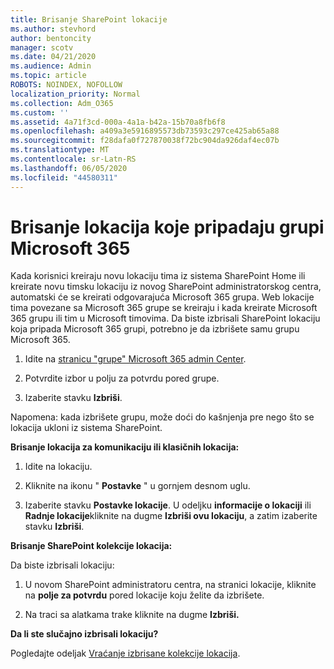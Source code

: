 ```yaml
---
title: Brisanje SharePoint lokacije
ms.author: stevhord
author: bentoncity
manager: scotv
ms.date: 04/21/2020
ms.audience: Admin
ms.topic: article
ROBOTS: NOINDEX, NOFOLLOW
localization_priority: Normal
ms.collection: Adm_O365
ms.custom: ''
ms.assetid: 4a71f3cd-000a-4a1a-b42a-15b70a8fb6f8
ms.openlocfilehash: a409a3e5916895573db73593c297ce425ab65a88
ms.sourcegitcommit: f28dafa0f727870038f72bc904da926daf4ec07b
ms.translationtype: MT
ms.contentlocale: sr-Latn-RS
ms.lasthandoff: 06/05/2020
ms.locfileid: "44580311"
---
```

# <a name="delete-sites-that-belong-to-a-microsoft-365-group"></a>Brisanje lokacija koje pripadaju grupi Microsoft 365

Kada korisnici kreiraju novu lokaciju tima iz sistema SharePoint Home ili kreirate novu timsku lokaciju iz novog SharePoint administratorskog centra, automatski će se kreirati odgovarajuća Microsoft 365 grupa. Web lokacije tima povezane sa Microsoft 365 grupe se kreiraju i kada kreirate Microsoft 365 grupu ili tim u Microsoft timovima. Da biste izbrisali SharePoint lokaciju koja pripada Microsoft 365 grupi, potrebno je da izbrišete samu grupu Microsoft 365. 
  
1. Idite na [stranicu "grupe" Microsoft 365 admin Center](https://portal.office.com/adminportal/home#/groups).
    
2. Potvrdite izbor u polju za potvrdu pored grupe.
    
3. Izaberite stavku **Izbriši**.
    
Napomena: kada izbrišete grupu, može doći do kašnjenja pre nego što se lokacija ukloni iz sistema SharePoint.
  
**Brisanje lokacija za komunikaciju ili klasičnih lokacija:**

1. Idite na lokaciju.
  
2. Kliknite na ikonu " **Postavke** " u gornjem desnom uglu. 
  
3. Izaberite stavku **Postavke lokacije**. U odeljku **informacije o lokaciji** ili **Radnje lokacije**kliknite na dugme **Izbriši ovu lokaciju**, a zatim izaberite stavku **Izbriši**.
  
**Brisanje SharePoint kolekcije lokacija:**

Da biste izbrisali lokaciju:
  
1. U novom SharePoint administratoru centra, na stranici lokacije, kliknite na **polje za potvrdu** pored lokacije koju želite da izbrišete. 
    
2. Na traci sa alatkama trake kliknite na dugme **Izbriši.**
    
**Da li ste slučajno izbrisali lokaciju?**

Pogledajte odeljak [Vraćanje izbrisane kolekcije lokacija](https://go.microsoft.com/fwlink/?linkid=867660).
  

